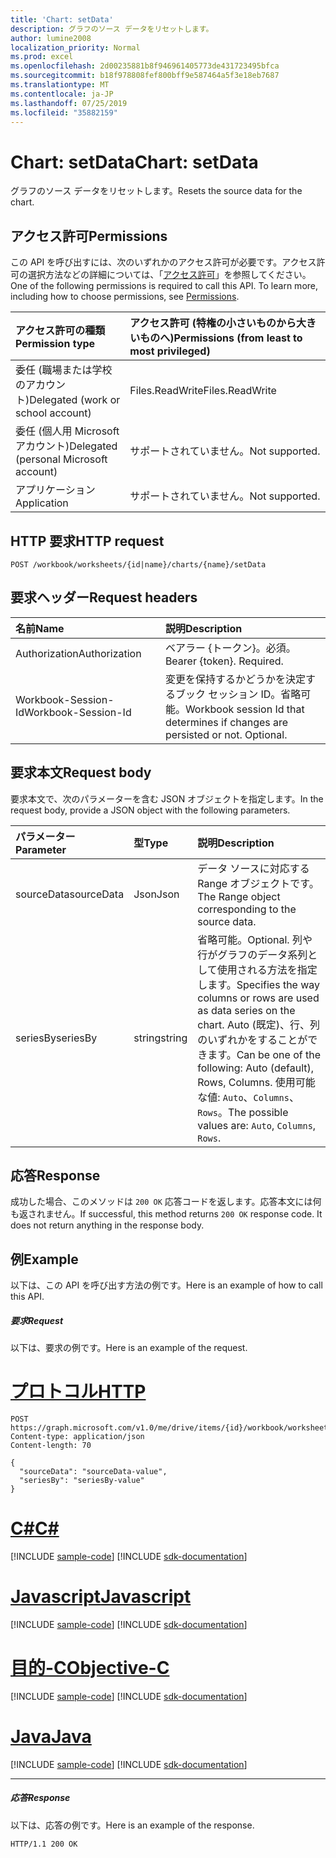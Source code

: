 ```yaml
---
title: 'Chart: setData'
description: グラフのソース データをリセットします。
author: lumine2008
localization_priority: Normal
ms.prod: excel
ms.openlocfilehash: 2d00235881b8f946961405773de431723495bfca
ms.sourcegitcommit: b18f978808fef800bff9e587464a5f3e18eb7687
ms.translationtype: MT
ms.contentlocale: ja-JP
ms.lasthandoff: 07/25/2019
ms.locfileid: "35882159"
---
```

# <a name="chart-setdata"></a><span data-ttu-id="583d7-103">Chart: setData</span><span class="sxs-lookup"><span data-stu-id="583d7-103">Chart: setData</span></span>

<span data-ttu-id="583d7-104">グラフのソース データをリセットします。</span><span class="sxs-lookup"><span data-stu-id="583d7-104">Resets the source data for the chart.</span></span>
## <a name="permissions"></a><span data-ttu-id="583d7-105">アクセス許可</span><span class="sxs-lookup"><span data-stu-id="583d7-105">Permissions</span></span>
<span data-ttu-id="583d7-p101">この API を呼び出すには、次のいずれかのアクセス許可が必要です。アクセス許可の選択方法などの詳細については、「[アクセス許可](/graph/permissions-reference)」を参照してください。</span><span class="sxs-lookup"><span data-stu-id="583d7-p101">One of the following permissions is required to call this API. To learn more, including how to choose permissions, see [Permissions](/graph/permissions-reference).</span></span>

|<span data-ttu-id="583d7-108">アクセス許可の種類</span><span class="sxs-lookup"><span data-stu-id="583d7-108">Permission type</span></span>      | <span data-ttu-id="583d7-109">アクセス許可 (特権の小さいものから大きいものへ)</span><span class="sxs-lookup"><span data-stu-id="583d7-109">Permissions (from least to most privileged)</span></span>              |
|:--------------------|:---------------------------------------------------------|
|<span data-ttu-id="583d7-110">委任 (職場または学校のアカウント)</span><span class="sxs-lookup"><span data-stu-id="583d7-110">Delegated (work or school account)</span></span> | <span data-ttu-id="583d7-111">Files.ReadWrite</span><span class="sxs-lookup"><span data-stu-id="583d7-111">Files.ReadWrite</span></span>    |
|<span data-ttu-id="583d7-112">委任 (個人用 Microsoft アカウント)</span><span class="sxs-lookup"><span data-stu-id="583d7-112">Delegated (personal Microsoft account)</span></span> | <span data-ttu-id="583d7-113">サポートされていません。</span><span class="sxs-lookup"><span data-stu-id="583d7-113">Not supported.</span></span>    |
|<span data-ttu-id="583d7-114">アプリケーション</span><span class="sxs-lookup"><span data-stu-id="583d7-114">Application</span></span> | <span data-ttu-id="583d7-115">サポートされていません。</span><span class="sxs-lookup"><span data-stu-id="583d7-115">Not supported.</span></span> |

## <a name="http-request"></a><span data-ttu-id="583d7-116">HTTP 要求</span><span class="sxs-lookup"><span data-stu-id="583d7-116">HTTP request</span></span>
<!-- { "blockType": "ignored" } -->
```http
POST /workbook/worksheets/{id|name}/charts/{name}/setData

```
## <a name="request-headers"></a><span data-ttu-id="583d7-117">要求ヘッダー</span><span class="sxs-lookup"><span data-stu-id="583d7-117">Request headers</span></span>
| <span data-ttu-id="583d7-118">名前</span><span class="sxs-lookup"><span data-stu-id="583d7-118">Name</span></span>       | <span data-ttu-id="583d7-119">説明</span><span class="sxs-lookup"><span data-stu-id="583d7-119">Description</span></span>|
|:---------------|:----------|
| <span data-ttu-id="583d7-120">Authorization</span><span class="sxs-lookup"><span data-stu-id="583d7-120">Authorization</span></span>  | <span data-ttu-id="583d7-p102">ベアラー {トークン}。必須。</span><span class="sxs-lookup"><span data-stu-id="583d7-p102">Bearer {token}. Required.</span></span> |
| <span data-ttu-id="583d7-123">Workbook-Session-Id</span><span class="sxs-lookup"><span data-stu-id="583d7-123">Workbook-Session-Id</span></span>  | <span data-ttu-id="583d7-p103">変更を保持するかどうかを決定するブック セッション ID。省略可能。</span><span class="sxs-lookup"><span data-stu-id="583d7-p103">Workbook session Id that determines if changes are persisted or not. Optional.</span></span>|

## <a name="request-body"></a><span data-ttu-id="583d7-126">要求本文</span><span class="sxs-lookup"><span data-stu-id="583d7-126">Request body</span></span>
<span data-ttu-id="583d7-127">要求本文で、次のパラメーターを含む JSON オブジェクトを指定します。</span><span class="sxs-lookup"><span data-stu-id="583d7-127">In the request body, provide a JSON object with the following parameters.</span></span>

| <span data-ttu-id="583d7-128">パラメーター</span><span class="sxs-lookup"><span data-stu-id="583d7-128">Parameter</span></span>    | <span data-ttu-id="583d7-129">型</span><span class="sxs-lookup"><span data-stu-id="583d7-129">Type</span></span>   |<span data-ttu-id="583d7-130">説明</span><span class="sxs-lookup"><span data-stu-id="583d7-130">Description</span></span>|
|:---------------|:--------|:----------|
|<span data-ttu-id="583d7-131">sourceData</span><span class="sxs-lookup"><span data-stu-id="583d7-131">sourceData</span></span>|<span data-ttu-id="583d7-132">Json</span><span class="sxs-lookup"><span data-stu-id="583d7-132">Json</span></span>|<span data-ttu-id="583d7-133">データ ソースに対応する Range オブジェクトです。</span><span class="sxs-lookup"><span data-stu-id="583d7-133">The Range object corresponding to the source data.</span></span>|
|<span data-ttu-id="583d7-134">seriesBy</span><span class="sxs-lookup"><span data-stu-id="583d7-134">seriesBy</span></span>|<span data-ttu-id="583d7-135">string</span><span class="sxs-lookup"><span data-stu-id="583d7-135">string</span></span>|<span data-ttu-id="583d7-136">省略可能。</span><span class="sxs-lookup"><span data-stu-id="583d7-136">Optional.</span></span> <span data-ttu-id="583d7-137">列や行がグラフのデータ系列として使用される方法を指定します。</span><span class="sxs-lookup"><span data-stu-id="583d7-137">Specifies the way columns or rows are used as data series on the chart.</span></span> <span data-ttu-id="583d7-138">Auto (既定)、行、列のいずれかをすることができます。</span><span class="sxs-lookup"><span data-stu-id="583d7-138">Can be one of the following: Auto (default), Rows, Columns.</span></span>  <span data-ttu-id="583d7-139">使用可能な値: `Auto`、`Columns`、`Rows`。</span><span class="sxs-lookup"><span data-stu-id="583d7-139">The possible values are: `Auto`, `Columns`, `Rows`.</span></span>|

## <a name="response"></a><span data-ttu-id="583d7-140">応答</span><span class="sxs-lookup"><span data-stu-id="583d7-140">Response</span></span>

<span data-ttu-id="583d7-p105">成功した場合、このメソッドは `200 OK` 応答コードを返します。応答本文には何も返されません。</span><span class="sxs-lookup"><span data-stu-id="583d7-p105">If successful, this method returns `200 OK` response code. It does not return anything in the response body.</span></span>

## <a name="example"></a><span data-ttu-id="583d7-143">例</span><span class="sxs-lookup"><span data-stu-id="583d7-143">Example</span></span>
<span data-ttu-id="583d7-144">以下は、この API を呼び出す方法の例です。</span><span class="sxs-lookup"><span data-stu-id="583d7-144">Here is an example of how to call this API.</span></span>
##### <a name="request"></a><span data-ttu-id="583d7-145">要求</span><span class="sxs-lookup"><span data-stu-id="583d7-145">Request</span></span>
<span data-ttu-id="583d7-146">以下は、要求の例です。</span><span class="sxs-lookup"><span data-stu-id="583d7-146">Here is an example of the request.</span></span>

# <a name="httptabhttp"></a>[<span data-ttu-id="583d7-147">プロトコル</span><span class="sxs-lookup"><span data-stu-id="583d7-147">HTTP</span></span>](#tab/http)
<!-- {
  "blockType": "request",
  "name": "chart_setdata"
}-->
```http
POST https://graph.microsoft.com/v1.0/me/drive/items/{id}/workbook/worksheets/{id|name}/charts/{name}/setData
Content-type: application/json
Content-length: 70

{
  "sourceData": "sourceData-value",
  "seriesBy": "seriesBy-value"
}
```
# <a name="ctabcsharp"></a>[<span data-ttu-id="583d7-148">C#</span><span class="sxs-lookup"><span data-stu-id="583d7-148">C#</span></span>](#tab/csharp)
[!INCLUDE [sample-code](../includes/snippets/csharp/chart-setdata-csharp-snippets.md)]
[!INCLUDE [sdk-documentation](../includes/snippets/snippets-sdk-documentation-link.md)]

# <a name="javascripttabjavascript"></a>[<span data-ttu-id="583d7-149">Javascript</span><span class="sxs-lookup"><span data-stu-id="583d7-149">Javascript</span></span>](#tab/javascript)
[!INCLUDE [sample-code](../includes/snippets/javascript/chart-setdata-javascript-snippets.md)]
[!INCLUDE [sdk-documentation](../includes/snippets/snippets-sdk-documentation-link.md)]

# <a name="objective-ctabobjc"></a>[<span data-ttu-id="583d7-150">目的-C</span><span class="sxs-lookup"><span data-stu-id="583d7-150">Objective-C</span></span>](#tab/objc)
[!INCLUDE [sample-code](../includes/snippets/objc/chart-setdata-objc-snippets.md)]
[!INCLUDE [sdk-documentation](../includes/snippets/snippets-sdk-documentation-link.md)]

# <a name="javatabjava"></a>[<span data-ttu-id="583d7-151">Java</span><span class="sxs-lookup"><span data-stu-id="583d7-151">Java</span></span>](#tab/java)
[!INCLUDE [sample-code](../includes/snippets/java/chart-setdata-java-snippets.md)]
[!INCLUDE [sdk-documentation](../includes/snippets/snippets-sdk-documentation-link.md)]

---


##### <a name="response"></a><span data-ttu-id="583d7-152">応答</span><span class="sxs-lookup"><span data-stu-id="583d7-152">Response</span></span>
<span data-ttu-id="583d7-153">以下は、応答の例です。</span><span class="sxs-lookup"><span data-stu-id="583d7-153">Here is an example of the response.</span></span> 
<!-- {
  "blockType": "response"
} -->
```http
HTTP/1.1 200 OK
```

<!-- uuid: 8fcb5dbc-d5aa-4681-8e31-b001d5168d79
2015-10-25 14:57:30 UTC -->
<!-- {
  "type": "#page.annotation",
  "description": "Chart: setData",
  "keywords": "",
  "section": "documentation",
  "tocPath": "",
  "suppressions": [
  ]
}-->
